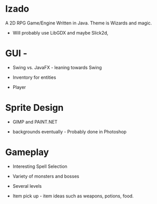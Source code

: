 # Izado
A 2D RPG Game/Engine Written in Java. Theme is Wizards and magic.

* Will probably use LibGDX and maybe Slick2d,

# GUI -

* Swing vs. JavaFX            - leaning towards Swing

* Inventory for entities

* Player

# Sprite Design

* GIMP and PAINT.NET

* backgrounds eventually       - Probably done in Photoshop

# Gameplay

* Interesting Spell Selection

* Variety of monsters and bosses

* Several levels

* Item pick up                 - item ideas such as weapons, potions, food.
